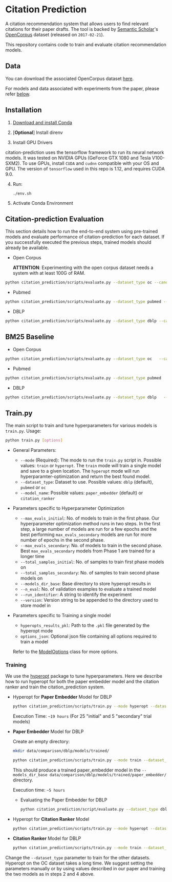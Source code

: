 # Citation Prediction

A citation recommendation system that allows users to find relevant citations for their paper drafts. The tool is backed by [Semantic Scholar](https://www.semanticscholar.org/)'s [OpenCorpus](https://api.semanticscholar.org/corpus/download/) dataset (released on `2017-02-21`). 

This repository contains code to train and evaluate citation recommendation models. 


## Data
You can download the associated OpenCorpus dataset [here](http://labs.semanticscholar.org/corpus/corpus/archive#).

For models and data associated with experiments from the paper, please refer [below](#download).


## Installation
  1. [Download and install Conda](https://conda.io/docs/download.html)
		
  2. [**Optional**] Install direnv 
  
  3. Install GPU Drivers
  
citation-prediction uses the tensorflow framework to run its neural network models. It was tested on NVIDIA GPUs (GeForce GTX 1080 and Tesla V100-SXM2). To use GPUs, install `CUDA` and `cudnn` compatible with your OS and GPU. The version of `tensorflow` used in this repo is 1.12, and requires CUDA 9.0.


  4. Run: 
		
		`./env.sh`
		
  5. Activate Conda Environment
  

## Citation-prediction Evaluation

This section details how to run the end-to-end system using pre-trained models
and evaluate performance of citation-prediction for each dataset. If you successfully executed the previous steps, trained models should already be available.

 * Open Corpus
 
 	**ATTENTION**: Experimenting with the open corpus dataset needs a system with at least 100G of RAM.  
```bash
python citation_prediction/scripts/evaluate.py --dataset_type oc --candidate_selector_type ann --split test --paper_embedder_dir data/open_corpus/models/paper_embedder/ --num_candidates 5 --ranker_type neural --citation_ranker_dir data/open_corpus/models/citation_ranker/ --n_eval 20000
```  


 * Pubmed
```bash
python citation_prediction/scripts/evaluate.py --dataset_type pubmed --candidate_selector_type ann --split test --paper_embedder_dir data/comparison/pubmed/models/paper_embedder/ --num_candidates 10 --ranker_type neural --citation_ranker_dir data/comparison/pubmed/models/citation_ranker/

```

 * DBLP
```bash
python citation_prediction/scripts/evaluate.py --dataset_type dblp --candidate_selector_type ann --split test --paper_embedder_dir data/comparison/dblp/models/paper_embedder/ --num_candidates 10 --ranker_type neural --citation_ranker_dir data/comparison/dblp/models/citation_ranker/
```

## BM25 Baseline

 * Open Corpus
```bash
python citation_prediction/scripts/evaluate.py --dataset_type oc   --candidate_selector_type bm25 --split test --ranker_type none --num_candidates 5
```  

 * Pubmed
```bash
python citation_prediction/scripts/evaluate.py --dataset_type pubmed   --candidate_selector_type bm25 --split test --ranker_type none --num_candidates 100
```

 * DBLP
```bash
python citation_prediction/scripts/evaluate.py --dataset_type dblp   --candidate_selector_type bm25 --split test --ranker_type none --num_candidates 50
```

## Train.py
The main script to train and tune hyperparameters for various models is `train.py`. Usage:

```bash
python train.py [options]
```

  * General Parameters:
	  * `--mode` (Required): The mode to run the `train.py` script in. Possible values: `train` or 
	  `hyperopt`. The `train` mode will train a single model and save to a given location. The 
	  `hyperopt` mode will run hyperparamter-optimization and return the best found model.
	  * `--dataset_type`: Dataset to use. Possible values: `dblp` (default), `pubmed` or `oc`
	  * `--model_name`: Possible values: `paper_embedder` (default) or `citation_ranker`
	  
  * Parameters specific to Hyperparameter Optimization
	  * `--max_evals_initial`: No. of models to train in the first phase. Our hyperparameter 
	  optimization method runs in two steps. In the first step, a large number of models are run 
	  for a few epochs and the best performing `max_evals_secondary` models are run for more 
	  number of epochs in the second phase.
	  * `--max_evals_secondary`: No. of models to train in the second phase. Best 
	  `max_evals_secondary` models from Phase 1 are trained for a longer time
	  * `--total_samples_initial`: No. of samples to train first phase models on
	  * `--total_samples_secondary`: No. of samples to train second phase models on
	  * `--models_dir_base`: Base directory to store hyperopt results in 
	  * `--n_eval`: No. of validation examples to evaluate a trained model
	  * `--run_identifier`: A string to identify the experiment
	  * `--version`: Version string to be appended to the directory used to store model in
  
  * Parameters specific to Training a single model
      * `hyperopts_results_pkl`: Path to the `.pkl` file generated by the hyperopt mode
      * `options_json`: Optional json file containing all options required to train a model
      
    Refer to the [ModelOptions](citation_prediction/models/options.py) class for more options.

### Training

We use the [hyperopt](https://github.com/hyperopt/hyperopt) package to tune hyperparameters. Here 
 we describe how to run hyperopt for both the paper embedder model and the citation ranker and 
 train the citation_prediction system.

  * Hyperopt for **Paper Embedder** Model for DBLP 

	```bash
	python citation_prediction/scripts/train.py --mode hyperopt --dataset_type dblp --n_eval 500 --model_name paper_embedder --models_dir_base data/hyperopts/dblp/ --version 1 &> data/hyperopts/dblp/dblp.paper_embedder.hyperopt.log
	```
	
	Execution Time: `~19 hours` (For 25 "initial" and 5 "secondary" trial models)
	
  * **Paper Embedder** Model for DBLP
  
	  Create an empty directory:
	  ```bash
	mkdir data/comparison/dblp/models/trained/
	```

	  ```bash
	python citation_prediction/scripts/train.py --mode train --dataset_type dblp --n_eval 500 --model_name paper_embedder --hyperopts_results_pkl data/hyperopts/dblp/citation_prediction_hyperopt_paper_embedder_dblp_2018-XX-XX_1/hyperopt_results.pickle --models_dir_base data/comparison/dblp/models/trained/ &> data/comparison/dblp/models/dblp.paper_embedder.trained.log
	```
  	This should produce a trained paper_embedder model in the `--models_dir_base data/comparison/dblp/models/trained/paper_embedder/` directory.
  	
  	Execution time: `~5 hours` 
  	
	  * Evaluating the Paper Embedder for DBLP
		  ```bash
		python citation_prediction/script/evaluate.py --dataset_type dblp --candidate_selector_type ann --split test --paper_embedder_dir data/comparison/dblp/models/trained/paper_embedder/ --num_candidates 10 --ranker_type none
		```
  
  * Hyperopt for **Citation Ranker** Model
	  ```bash
	python citation_prediction/scripts/train.py --mode hyperopt --dataset_type dblp --models_ann_dir data/comparison/dblp/models/trained/paper_embedder/ --n_eval 500 --model_name citation_ranker --models_dir_base data/hyperopts/dblp/ --version 1 &> data/hyperopts/dblp/dblp.citation_ranker.hyperopt.log
	```
	
  * **Citation Ranker** Model for DBLP
	  ```bash
	python citation_prediction/scripts/train.py --mode train --dataset_type dblp --hyperopts_results_pkl data/hyperopts/dblp/citation_prediction_hyperopt_citation_ranker_dblp_2018-XX-XX_1/hyperopt_results.pickle --n_eval 500 --model_name citation_ranker --models_ann_dir data/comparison/dblp/models/trained/paper_embedder/ --models_dir data/comparison/dblp/models/trained/citation_ranker/ --version 1 &> data/comparison/dblp/models/trained/dblp.citation_ranker.trained.log
	```  

Change the `--dataset_type` parameter to train for the other datasets. Hyperopt on the OC dataset takes a long time. We suggest setting the parameters manually or by using values described in our paper and training the two models as in steps 2 and 4 above.
 

